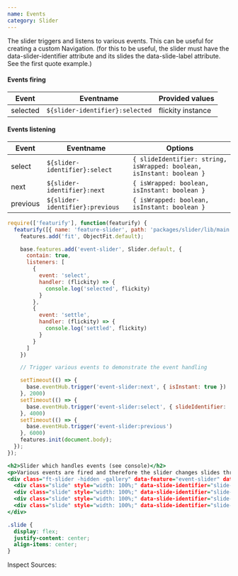```yaml
---
name: Events
category: Slider
---
```


The slider triggers and listens to various events. This can be useful for creating a custom Navigation. (for this to be useful, the slider must have the data-slider-identifier attribute and its slides the data-slide-label attribute. See the first quote example.)

#### Events firing
| Event    | Eventname                       | Provided values   |
|----------|---------------------------------|-------------------|
| selected | `${slider-identifier}:selected` | flickity instance |


#### Events listening
| Event    | Eventname                       | Options             |
|----------|---------------------------------|---------------------|
| select   | `${slider-identifier}:select`   | `{ slideIdentifier: string, isWrapped: boolean, isInstant: boolean }` |
| next     | `${slider-identifier}:next`     | `{ isWrapped: boolean, isInstant: boolean }` |
| previous | `${slider-identifier}:previous` | `{ isWrapped: boolean, isInstant: boolean }` |

```types.js
require(['featurify'], function(featurify) {
  featurify([{ name: 'feature-slider', path: 'packages/slider/lib/main.min.js' }, { name: 'feature-object-fit', path: 'packages/object-fit/lib/main.min.js' }, 'base', 'base.features'], function(Slider, ObjectFit, base, features) {
    features.add('fit', ObjectFit.default);

    base.features.add('event-slider', Slider.default, {
      contain: true,
      listeners: [
        {
          event: 'select',
          handler: (flickity) => {
            console.log('selected', flickity)
          }
        },
        {
          event: 'settle',
          handler: (flickity) => {
            console.log('settled', flickity)
          }
        }
      ]
    })

    // Trigger various events to demonstrate the event handling

    setTimeout(() => {
      base.eventHub.trigger('event-slider:next', { isInstant: true })
    }, 2000)
    setTimeout(() => {
      base.eventHub.trigger('event-slider:select', { slideIdentifier: 'slide-four', isInstant: true })
    }, 4000)
    setTimeout(() => {
      base.eventHub.trigger('event-slider:previous')
    }, 6000)
    features.init(document.body);
  });
});
```

```types.html
<h2>Slider which handles events (see console)</h2>
<p>Various events are fired and therefore the slider changes slides three times automatically. (See the js code to see how to fire specific events)</p>
<div class="ft-slider -hidden -gallery" data-feature="event-slider" data-slider-identifier="event-slider" >
  <div class="slide" style="width: 100%;" data-slide-identifier="slide-one">#1 I am the first slide</div>
  <div class="slide" style="width: 100%;" data-slide-identifier="slide-two">#2 I am the next slide (selected after two seconds)</div>
  <div class="slide" style="width: 100%;" data-slide-identifier="slide-three">#3 I am the previous slide (selected after six seconds)</div>
  <div class="slide" style="width: 100%;" data-slide-identifier="slide-four">#4 I got specifically and instantly selected (selected after four seconds)</div>
</div>
```

```types.css
.slide {
  display: flex;
  justify-content: center;
  align-items: center;
}
```

Inspect Sources:
```src:../src/index.js
```
```src:../src/style.scss
```
```types:../lib/style.css hidden
```
